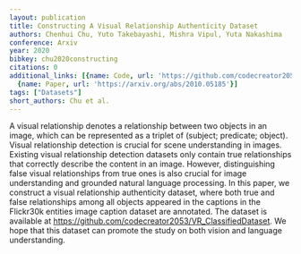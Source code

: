 ```yaml
---
layout: publication
title: Constructing A Visual Relationship Authenticity Dataset
authors: Chenhui Chu, Yuto Takebayashi, Mishra Vipul, Yuta Nakashima
conference: Arxiv
year: 2020
bibkey: chu2020constructing
citations: 0
additional_links: [{name: Code, url: 'https://github.com/codecreator2053/VR_ClassifiedDataset'},
  {name: Paper, url: 'https://arxiv.org/abs/2010.05185'}]
tags: ["Datasets"]
short_authors: Chu et al.
---
```

A visual relationship denotes a relationship between two objects in an image,
which can be represented as a triplet of (subject; predicate; object). Visual
relationship detection is crucial for scene understanding in images. Existing
visual relationship detection datasets only contain true relationships that
correctly describe the content in an image. However, distinguishing false
visual relationships from true ones is also crucial for image understanding and
grounded natural language processing. In this paper, we construct a visual
relationship authenticity dataset, where both true and false relationships
among all objects appeared in the captions in the Flickr30k entities image
caption dataset are annotated. The dataset is available at
https://github.com/codecreator2053/VR_ClassifiedDataset. We hope that this
dataset can promote the study on both vision and language understanding.